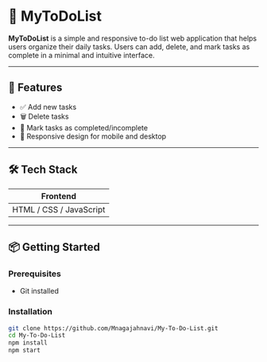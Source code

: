 # 📝 MyToDoList

**MyToDoList** is a simple and responsive to-do list web application that helps users organize their daily tasks. Users can add, delete, and mark tasks as complete in a minimal and intuitive interface.

---

## 🚀 Features

- ✅ Add new tasks
- 🗑️ Delete tasks
- 🔁 Mark tasks as completed/incomplete
- 📱 Responsive design for mobile and desktop

---

## 🛠️ Tech Stack

| Frontend     |
|--------------|
| HTML / CSS / JavaScript |

---

## 📦 Getting Started

### Prerequisites

- Git installed

### Installation

```bash
git clone https://github.com/Mnagajahnavi/My-To-Do-List.git
cd My-To-Do-List
npm install
npm start
